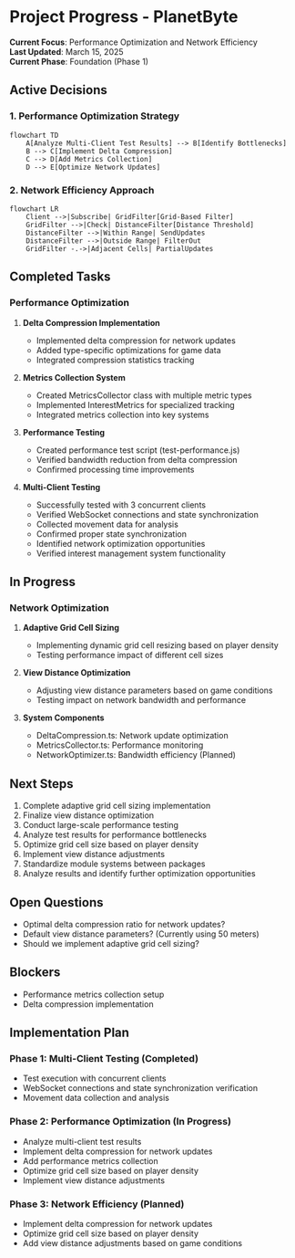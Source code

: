 # Project Progress - PlanetByte

**Current Focus**: Performance Optimization and Network Efficiency  
**Last Updated**: March 15, 2025  
**Current Phase**: Foundation (Phase 1)

## Active Decisions

### 1. Performance Optimization Strategy
```mermaid
flowchart TD
    A[Analyze Multi-Client Test Results] --> B[Identify Bottlenecks]
    B --> C[Implement Delta Compression]
    C --> D[Add Metrics Collection]
    D --> E[Optimize Network Updates]
```

### 2. Network Efficiency Approach
```mermaid
flowchart LR
    Client -->|Subscribe| GridFilter[Grid-Based Filter]
    GridFilter -->|Check| DistanceFilter[Distance Threshold]
    DistanceFilter -->|Within Range| SendUpdates
    DistanceFilter -->|Outside Range| FilterOut
    GridFilter -.->|Adjacent Cells| PartialUpdates
```

## Completed Tasks

### Performance Optimization
1. **Delta Compression Implementation**
   - Implemented delta compression for network updates
   - Added type-specific optimizations for game data
   - Integrated compression statistics tracking

2. **Metrics Collection System**
   - Created MetricsCollector class with multiple metric types
   - Implemented InterestMetrics for specialized tracking
   - Integrated metrics collection into key systems

3. **Performance Testing**
   - Created performance test script (test-performance.js)
   - Verified bandwidth reduction from delta compression
   - Confirmed processing time improvements

4. **Multi-Client Testing**
   - Successfully tested with 3 concurrent clients
   - Verified WebSocket connections and state synchronization
   - Collected movement data for analysis
   - Confirmed proper state synchronization
   - Identified network optimization opportunities
   - Verified interest management system functionality

## In Progress

### Network Optimization
1. **Adaptive Grid Cell Sizing**
   - Implementing dynamic grid cell resizing based on player density
   - Testing performance impact of different cell sizes

2. **View Distance Optimization**
   - Adjusting view distance parameters based on game conditions
   - Testing impact on network bandwidth and performance

3. **System Components**
   - DeltaCompression.ts: Network update optimization
   - MetricsCollector.ts: Performance monitoring
   - NetworkOptimizer.ts: Bandwidth efficiency (Planned)

## Next Steps

1. Complete adaptive grid cell sizing implementation
2. Finalize view distance optimization
3. Conduct large-scale performance testing
4. Analyze test results for performance bottlenecks
5. Optimize grid cell size based on player density
6. Implement view distance adjustments
7. Standardize module systems between packages
8. Analyze results and identify further optimization opportunities

## Open Questions
- Optimal delta compression ratio for network updates?
- Default view distance parameters? (Currently using 50 meters)
- Should we implement adaptive grid cell sizing?

## Blockers
- Performance metrics collection setup
- Delta compression implementation

## Implementation Plan

### Phase 1: Multi-Client Testing (Completed)
- Test execution with concurrent clients
- WebSocket connections and state synchronization verification
- Movement data collection and analysis

### Phase 2: Performance Optimization (In Progress)
- Analyze multi-client test results
- Implement delta compression for network updates
- Add performance metrics collection
- Optimize grid cell size based on player density
- Implement view distance adjustments

### Phase 3: Network Efficiency (Planned)
- Implement delta compression for network updates
- Optimize grid cell size based on player density
- Add view distance adjustments based on game conditions